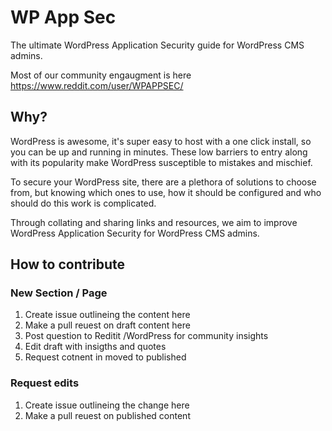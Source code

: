 # WP App Sec

The ultimate WordPress Application Security guide for WordPress CMS admins.

Most of our community engaugment is here https://www.reddit.com/user/WPAPPSEC/

## Why?

WordPress is awesome, it's super easy to host with a one click install, so you can be up and running in minutes. These low barriers to entry along with its popularity make WordPress susceptible to mistakes and mischief.

To secure your WordPress site, there are a plethora of solutions to choose from, but knowing which ones to use, how it should be configured and who should do this work is complicated.

Through collating and sharing links and resources, we aim to improve WordPress Application Security for WordPress CMS admins.

## How to contribute

### New Section / Page 
1. Create issue outlineing the content here 
2. Make a pull reuest on draft content here 
3. Post question to Reditit /WordPress for community insights
4. Edit draft with insigths and quotes
5. Request cotnent in moved to published 

### Request edits 
1. Create issue outlineing the change here 
2. Make a pull reuest on published content



